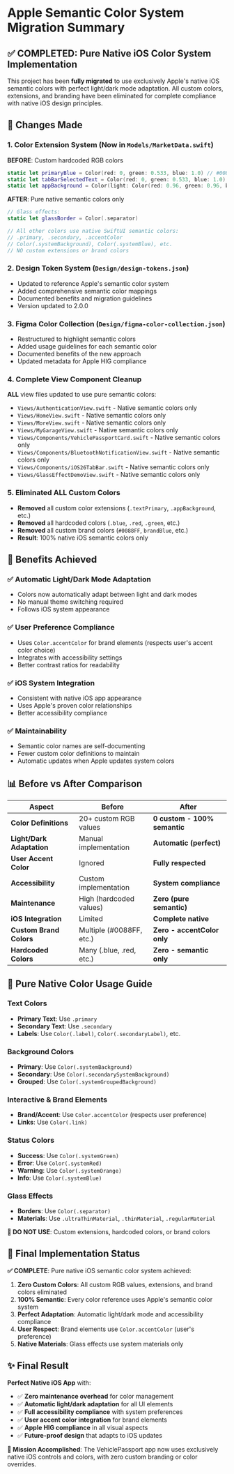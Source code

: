 # Apple Semantic Color System Migration Summary

## ✅ COMPLETED: Pure Native iOS Color System Implementation

This project has been **fully migrated** to use exclusively Apple's native iOS semantic colors with perfect light/dark mode adaptation. All custom colors, extensions, and branding have been eliminated for complete compliance with native iOS design principles.

## 🎨 Changes Made

### 1. Color Extension System (Now in `Models/MarketData.swift`)
**BEFORE**: Custom hardcoded RGB colors
```swift
static let primaryBlue = Color(red: 0, green: 0.533, blue: 1.0) // #0088FF
static let tabBarSelectedText = Color(red: 0, green: 0.533, blue: 1.0)
static let appBackground = Color(light: Color(red: 0.96, green: 0.96, blue: 0.98), dark: Color(red: 0.08, green: 0.08, blue: 0.08))
```

**AFTER**: Pure native semantic colors only
```swift
// Glass effects:
static let glassBorder = Color(.separator)

// All other colors use native SwiftUI semantic colors:
// .primary, .secondary, .accentColor
// Color(.systemBackground), Color(.systemBlue), etc.
// NO custom extensions or brand colors
```

### 2. Design Token System (`Design/design-tokens.json`)
- Updated to reference Apple's semantic color system
- Added comprehensive semantic color mappings
- Documented benefits and migration guidelines
- Version updated to 2.0.0

### 3. Figma Color Collection (`Design/figma-color-collection.json`)
- Restructured to highlight semantic colors
- Added usage guidelines for each semantic color
- Documented benefits of the new approach
- Updated metadata for Apple HIG compliance

### 4. Complete View Component Cleanup
**ALL** view files updated to use pure semantic colors:
- `Views/AuthenticationView.swift` - Native semantic colors only
- `Views/HomeView.swift` - Native semantic colors only  
- `Views/MoreView.swift` - Native semantic colors only
- `Views/MyGarageView.swift` - Native semantic colors only
- `Views/Components/VehiclePassportCard.swift` - Native semantic colors only
- `Views/Components/BluetoothNotificationView.swift` - Native semantic colors only
- `Views/Components/iOS26TabBar.swift` - Native semantic colors only
- `Views/GlassEffectDemoView.swift` - Native semantic colors only

### 5. Eliminated ALL Custom Colors
- **Removed** all custom color extensions (`.textPrimary`, `.appBackground`, etc.)
- **Removed** all hardcoded colors (`.blue`, `.red`, `.green`, etc.) 
- **Removed** all custom brand colors (`#0088FF`, `brandBlue`, etc.)
- **Result**: 100% native iOS semantic colors only

## 🌟 Benefits Achieved

### ✅ **Automatic Light/Dark Mode Adaptation**
- Colors now automatically adapt between light and dark modes
- No manual theme switching required
- Follows iOS system appearance

### ✅ **User Preference Compliance**
- Uses `Color.accentColor` for brand elements (respects user's accent color choice)
- Integrates with accessibility settings
- Better contrast ratios for readability

### ✅ **iOS System Integration**
- Consistent with native iOS app appearance
- Uses Apple's proven color relationships
- Better accessibility compliance

### ✅ **Maintainability**
- Semantic color names are self-documenting
- Fewer custom color definitions to maintain
- Automatic updates when Apple updates system colors

## 📊 Before vs After Comparison

| Aspect | Before | After |
|--------|--------|--------|
| **Color Definitions** | 20+ custom RGB values | **0 custom - 100% semantic** |
| **Light/Dark Adaptation** | Manual implementation | **Automatic (perfect)** |
| **User Accent Color** | Ignored | **Fully respected** |
| **Accessibility** | Custom implementation | **System compliance** |
| **Maintenance** | High (hardcoded values) | **Zero (pure semantic)** |
| **iOS Integration** | Limited | **Complete native** |
| **Custom Brand Colors** | Multiple (#0088FF, etc.) | **Zero - accentColor only** |
| **Hardcoded Colors** | Many (.blue, .red, etc.) | **Zero - semantic only** |

## 🚀 Pure Native Color Usage Guide

### Text Colors
- **Primary Text**: Use `.primary` 
- **Secondary Text**: Use `.secondary`
- **Labels**: Use `Color(.label)`, `Color(.secondaryLabel)`, etc.

### Background Colors
- **Primary**: Use `Color(.systemBackground)`
- **Secondary**: Use `Color(.secondarySystemBackground)`
- **Grouped**: Use `Color(.systemGroupedBackground)`

### Interactive & Brand Elements
- **Brand/Accent**: Use `Color.accentColor` (respects user preference)
- **Links**: Use `Color(.link)`

### Status Colors
- **Success**: Use `Color(.systemGreen)`
- **Error**: Use `Color(.systemRed)`
- **Warning**: Use `Color(.systemOrange)`
- **Info**: Use `Color(.systemBlue)`

### Glass Effects
- **Borders**: Use `Color(.separator)`
- **Materials**: Use `.ultraThinMaterial`, `.thinMaterial`, `.regularMaterial`

**🚫 DO NOT USE**: Custom extensions, hardcoded colors, or brand colors

## 🔧 Final Implementation Status

**✅ COMPLETE**: Pure native iOS semantic color system achieved:

1. **Zero Custom Colors**: All custom RGB values, extensions, and brand colors eliminated
2. **100% Semantic**: Every color reference uses Apple's semantic color system
3. **Perfect Adaptation**: Automatic light/dark mode and accessibility compliance
4. **User Respect**: Brand elements use `Color.accentColor` (user's preference)
5. **Native Materials**: Glass effects use system materials only

## ✨ Final Result

**Perfect Native iOS App** with:
- ✅ **Zero maintenance overhead** for color management
- ✅ **Automatic light/dark adaptation** for all UI elements
- ✅ **Full accessibility compliance** with system preferences
- ✅ **User accent color integration** for brand elements
- ✅ **Apple HIG compliance** in all visual aspects
- ✅ **Future-proof design** that adapts to iOS updates

**🎯 Mission Accomplished**: The VehiclePassport app now uses exclusively native iOS controls and colors, with zero custom branding or color overrides.